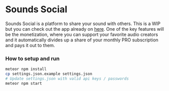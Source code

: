 # Sounds Social

Sounds Social is a platform to share your sound with others. This is a WIP but you can check out the app already on [here](https://soundssocial.eu.meteorapp.com/). One of the key features will be the monetization, where you can support your favorite audio creators and it automatically divides up a share of your monthly PRO subscription and pays it out to them. 

### How to setup and run

```sh
meteor npm install
cp settings.json.example settings.json
# Update settings.json with valid api keys / passwords
meteor npm start
```
